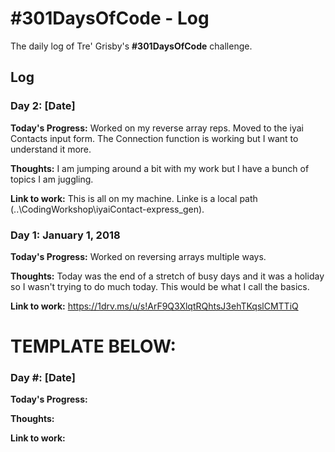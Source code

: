 # #301DaysOfCode - Log
The daily log of Tre' Grisby's **#301DaysOfCode** challenge.

## Log
### Day 2: [Date]

**Today's Progress:**
Worked on my reverse array reps. Moved to the iyai Contacts input form. The Connection function is working but I want to understand it more.

**Thoughts:**
I am jumping around a bit with my work but I have a bunch of topics I am juggling.

**Link to work:**
This is all on my machine. Linke is a local path (..\CodingWorkshop\iyaiContact-express_gen).

### Day 1: January 1, 2018

**Today's Progress:**
Worked on reversing arrays multiple ways.

**Thoughts:**
Today was the end of a stretch of busy days and it was a holiday so I wasn't trying to do much today. This would be what I call the basics.

**Link to work:**
https://1drv.ms/u/s!ArF9Q3XlqtRQhtsJ3ehTKqslCMTTiQ


# TEMPLATE BELOW:
### Day #: [Date]

**Today's Progress:**

**Thoughts:**

**Link to work:**